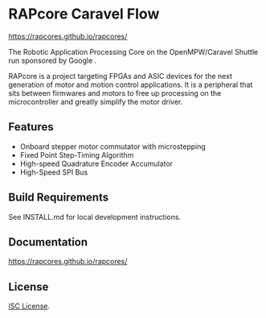 # RAPcore Caravel Flow

https://rapcores.github.io/rapcores/

The Robotic Application Processing Core on the OpenMPW/Caravel Shuttle run sponsored by Google .

RAPcore is a project targeting FPGAs and ASIC devices for the next generation of motor and motion
control applications. It is a peripheral that sits between firmwares and motors to free up
processing on the microcontroller and greatly simplify the motor driver.

## Features

- Onboard stepper motor commutator with microstepping
- Fixed Point Step-Timing Algorithm
- High-speed Quadrature Encoder Accumulator
- High-Speed SPI Bus

## Build Requirements

See INSTALL.md for local development instructions.

## Documentation

https://rapcores.github.io/rapcores/

## License

[ISC License](https://en.wikipedia.org/wiki/ISC_license).
